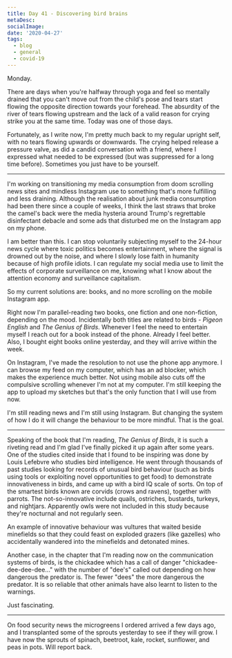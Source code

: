 ```yaml
---
title: Day 41 - Discovering bird brains
metaDesc: 
socialImage: 
date: '2020-04-27'
tags:
  - blog
  - general
  - covid-19
---
```


Monday.

There are days when you're halfway through yoga and feel so mentally drained that you can't move out from the child's pose and tears start flowing the opposite direction towards your forehead. The absurdity of the river of tears flowing upstream and the lack of a valid reason for crying strike you at the same time. Today was one of those days. 

Fortunately, as I write now, I'm pretty much back to my regular upright self, with no tears flowing upwards or downwards. The crying helped release a pressure valve, as did a candid conversation with a friend, where I expressed what needed to be expressed (but was suppressed for a long time before). Sometimes you just have to be yourself. 

---

I'm working on transitioning my media consumption from doom scrolling news sites and mindless Instagram use to something that's more fulfilling and less draining. Although the realisation about junk media consumption had been there since a couple of weeks, I think the last straws that broke the camel's back were the media hysteria around Trump's regrettable disinfectant debacle and some ads that disturbed me on the Instagram app on my phone. 

I am better than this. I can stop voluntarily subjecting myself to the 24-hour news cycle where toxic politics becomes entertainment, where the signal is drowned out by the noise, and where I slowly lose faith in humanity because of high profile idiots. I can regulate my social media use to limit the effects of corporate surveillance on me, knowing what I know about the attention economy and surveillance capitalism. 

So my current solutions are: books, and no more scrolling on the mobile Instagram app. 

Right now I'm parallel-reading two books, one fiction and one non-fiction, depending on the mood. Incidentally both titles are related to birds - *Pigeon English* and *The Genius of Birds*. Whenever I feel the need to entertain myself I reach out for a book instead of the phone. Already I feel better. Also, I bought eight books online yesterday, and they will arrive within the week. 

On Instagram, I've made the resolution to not use the phone app anymore. I can browse my feed on my computer, which has an ad blocker, which makes the experience much better. Not using mobile also cuts off the compulsive scrolling whenever I'm not at my computer. I'm still keeping the app to upload my sketches but that's the only function that I will use from now. 

I'm still reading news and I'm still using Instagram. But changing the system of how I do it will change the behaviour to be more mindful. That is the goal.  

---

Speaking of the book that I'm reading, *The Genius of Birds*, it is such a riveting read and I'm glad I've finally picked it up again after some years. One of the studies cited inside that I found to be inspiring was done by Louis Lefebvre who studies bird intelligence. He went through thousands of past studies looking for records of unusual bird behaviour (such as birds using tools or exploiting novel opportunities to get food) to demonstrate innovativeness in birds, and came up with a bird IQ scale of sorts. On top of the smartest birds known are corvids (crows and ravens), together with parrots. The not-so-innovative include quails, ostriches, bustards, turkeys, and nightjars. Apparently owls were not included in this study because they're nocturnal and not regularly seen.

An example of innovative behaviour was vultures that waited beside minefields so that they could feast on exploded grazers (like gazelles) who accidentally wandered into the minefields and detonated mines. 

Another case, in the chapter that I'm reading now on the communication systems of birds, is the chickadee which has a call of danger "chickadee-dee-dee-dee..." with the number of "dee's" called out depending on how dangerous the predator is. The fewer "dees" the more dangerous the predator. It is so reliable that other animals have also learnt to listen to the warnings. 

Just fascinating. 

---

On food security news the microgreens I ordered arrived a few days ago, and I transplanted some of the sprouts yesterday to see if they will grow. I have now the sprouts of spinach, beetroot, kale, rocket, sunflower, and peas in pots. Will report back. 